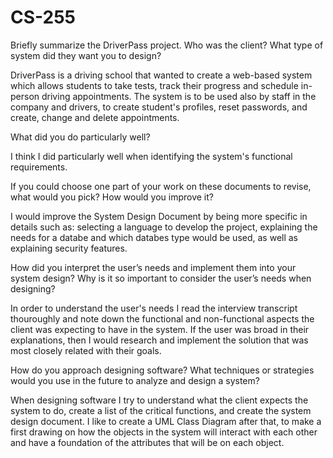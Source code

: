 # CS-255

Briefly summarize the DriverPass project. Who was the client? What type of system did they want you to design?

DriverPass is a driving school that wanted to create a web-based system which allows students to take tests, track their progress and schedule in-person driving appointments. The system is to be used also by staff in the company and drivers, to create student's profiles, reset passwords, and create, change and delete appointments.

What did you do particularly well?

I think I did particularly well when identifying the system's functional requirements.

If you could choose one part of your work on these documents to revise, what would you pick? How would you improve it?

I would improve the System Design Document by being more specific in details such as: selecting a language to develop the project, explaining the needs for a databe and which databes type would be used, as well as explaining security features.


How did you interpret the user’s needs and implement them into your system design? Why is it so important to consider the user’s needs when designing?

In order to understand the user's needs I read the interview transcript thouroughly and note down the functional and non-functional aspects the client was expecting to have in the system. If the user was broad in their explanations, then I would research and implement the solution that was most closely related with their goals.


How do you approach designing software? What techniques or strategies would you use in the future to analyze and design a system?

When designing software I try to understand what the client expects the system to do, create a list of the critical functions, and create the system design document. I like to create a UML Class Diagram after that, to make a first drawing on how the objects in the system will interact with each other and have a foundation of the attributes that will be on each object. 
